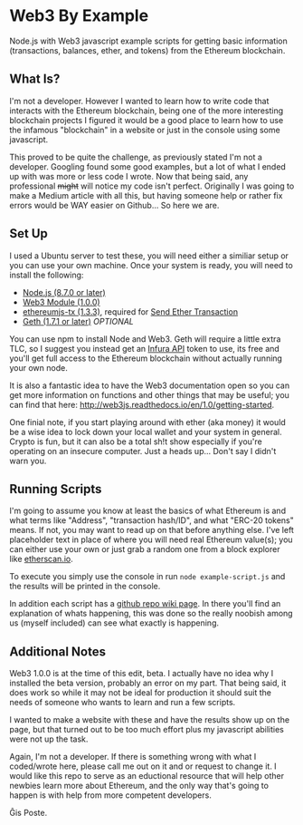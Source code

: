 # Web3 By Example
Node.js with Web3 javascript example scripts for getting basic information (transactions, balances, ether, and tokens) from the Ethereum blockchain.

## What Is?
I'm not a developer. However I wanted to learn how to write code that interacts with the Ethereum blockchain, being one of the more interesting blockchain projects I figured it would be a good place to learn how to use the infamous "blockchain" in a website or just in the console using some javascript.

This proved to be quite the challenge, as previously stated I'm not a developer. Googling found some good examples, but a lot of what I ended up with was more or less code I wrote. Now that being said, any professional ~~might~~ will notice my code isn't perfect. Originally I was going to make a Medium article with all this, but having someone help or rather fix errors would be WAY easier on Github... So here we are.

## Set Up
I used a Ubuntu server to test these, you will need either a similiar setup or you can use your own machine. Once your system is ready, you will need to install the following:

- [Node.js (8.7.0 or later)](https://nodejs.org/en/)
- [Web3 Module (1.0.0)](https://github.com/ethereum/web3.js/)
- [ethereumjs-tx (1.3.3)](https://github.com/ethereumjs/ethereumjs-tx), required for [Send Ether Transaction](https://github.com/ThatOtherZach/Web3-by-Example/wiki/Send-Ether-Transaction)
- [Geth (1.7.1 or later)](https://github.com/ethereum/go-ethereum/wiki/geth) *OPTIONAL* 

You can use npm to install Node and Web3. Geth will require a little extra TLC, so I suggest you instead get an [Infura API](https://infura.io/) token to use, its free and you'll get full access to the Ethereum blockchain without actually running your own node.

It is also a fantastic idea to have the Web3 documentation open so you can get more information on functions and other things that may be useful; you can find that here: http://web3js.readthedocs.io/en/1.0/getting-started.

One finial note, if you start playing around with ether (aka money) it would be a wise idea to lock down your local wallet and your system in general. Crypto is fun, but it can also be a total sh!t show especially if you're operating on an insecure computer. Just a heads up... Don't say I didn't warn you.

## Running Scripts
I'm going to assume you know at least the basics of what Ethereum is and what terms like "Address", "transaction hash/ID", and what "ERC-20 tokens" means. If not, you may want to read up on that before anything else. I've left placeholder text in place of where you will need real Ethereum value(s); you can either use your own or just grab a random one from a block explorer like [etherscan.io](http://etherscan.io/).

To execute you simply use the console in run ```node example-script.js``` and the results will be printed in the console.

In addition each script has a [github repo wiki page](https://github.com/ThatOtherZach/Web3-by-Example/wiki). In there you'll find an explanation of whats happening, this was done so the really noobish among us (myself included) can see what exactly is happening.

## Additional Notes
Web3 1.0.0 is at the time of this edit, beta. I actually have no idea why I installed the beta version, probably an error on my part. That being said, it does work so while it may not be ideal for production it should suit the needs of someone who wants to learn and run a few scripts. 

I wanted to make a website with these and have the results show up on the page, but that turned out to be too much effort plus my javascript abilities were not up the task. 

Again, I'm not a developer. If there is something wrong with what I coded/wrote here, please call me out on it and or request to change it. I would like this repo to serve as an eductional resource that will help other newbies learn more about Ethereum, and the only way that's going to happen is with help from more competent developers.

Ĝis Poste.

